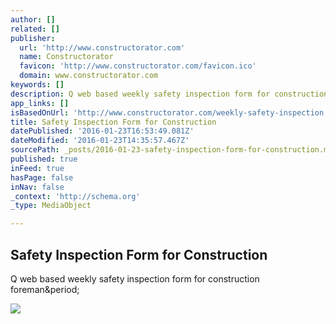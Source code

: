 ```yaml
---
author: []
related: []
publisher:
  url: 'http://www.constructorator.com'
  name: Constructorator
  favicon: 'http://www.constructorator.com/favicon.ico'
  domain: www.constructorator.com
keywords: []
description: Q web based weekly safety inspection form for construction foreman.
app_links: []
isBasedOnUrl: 'http://www.constructorator.com/weekly-safety-inspection.html'
title: Safety Inspection Form for Construction
datePublished: '2016-01-23T16:53:49.081Z'
dateModified: '2016-01-23T14:35:57.467Z'
sourcePath: _posts/2016-01-23-safety-inspection-form-for-construction.md
published: true
inFeed: true
hasPage: false
inNav: false
_context: 'http://schema.org'
_type: MediaObject

---
```

<article style=""><h1>Safety Inspection Form for Construction</h1><p>Q web based weekly safety inspection form for construction foreman&amp;period;</p><img src="http://www.constructorator.com/uploads/2/6/0/5/26059504/6672425.png" /></article>